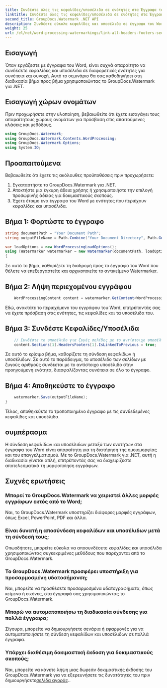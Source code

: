 ```yaml
---
title: Συνδέστε όλες τις κεφαλίδες/υποσέλιδα σε ενότητες στα Έγγραφα του Word
linktitle: Συνδέστε όλες τις κεφαλίδες/υποσέλιδα σε ενότητες στα Έγγραφα του Word
second_title: GroupDocs.Watermark .NET API
description: Συνδέστε εύκολα κεφαλίδες και υποσέλιδα σε έγγραφα του Word χρησιμοποιώντας GroupDocs.Watermark για .NET. Εξασφαλίστε συνέπεια και επαγγελματισμό με ευκολία.
weight: 25
url: /el/net/word-processing-watermarkings/link-all-headers-footers-section-word-docs/
---
```

## Εισαγωγή
Όταν εργάζεστε με έγγραφα του Word, είναι συχνά απαραίτητο να συνδέσετε κεφαλίδες και υποσέλιδα σε διαφορετικές ενότητες για συνέπεια και συνοχή. Αυτό το σεμινάριο θα σας καθοδηγήσει στη διαδικασία βήμα προς βήμα χρησιμοποιώντας το GroupDocs.Watermark για .NET.
## Εισαγωγή χώρων ονομάτων
Πριν προχωρήσετε στην υλοποίηση, βεβαιωθείτε ότι έχετε εισαγάγει τους απαραίτητους χώρους ονομάτων για πρόσβαση στις απαιτούμενες κλάσεις και μεθόδους.
```csharp
using GroupDocs.Watermark;
using GroupDocs.Watermark.Contents.WordProcessing;
using GroupDocs.Watermark.Options;
using System.IO;
```
## Προαπαιτούμενα
Βεβαιωθείτε ότι έχετε τις ακόλουθες προϋποθέσεις πριν προχωρήσετε:
1. Εγκαταστήστε το GroupDocs.Watermark για .NET.
2. Αποκτήστε μια έγκυρη άδεια χρήσης ή χρησιμοποιήστε την επιλογή προσωρινής άδειας για δοκιμαστικούς σκοπούς.
3. Έχετε έτοιμο ένα έγγραφο του Word με ενότητες που περιέχουν κεφαλίδες και υποσέλιδα.
## Βήμα 1: Φορτώστε το έγγραφο
```csharp
string documentPath = "Your Document Path";
string outputFileName = Path.Combine("Your Document Directory", Path.GetFileName(documentPath));

var loadOptions = new WordProcessingLoadOptions();
using (Watermarker watermarker = new Watermarker(documentPath, loadOptions))
{
```
Σε αυτό το βήμα, καθορίζετε τη διαδρομή προς το έγγραφο του Word που θέλετε να επεξεργαστείτε και αρχικοποιείτε το αντικείμενο Watermarker.
## Βήμα 2: Λήψη περιεχομένου εγγράφου
```csharp
    WordProcessingContent content = watermarker.GetContent<WordProcessingContent>();
```
Εδώ, ανακτάτε το περιεχόμενο του εγγράφου του Word, επιτρέποντάς σας να έχετε πρόσβαση στις ενότητες, τις κεφαλίδες και τα υποσέλιδα του.
## Βήμα 3: Συνδέστε Κεφαλίδες/Υποσέλιδα
```csharp
    // Συνδέστε το υποσέλιδο για ζυγές σελίδες με το αντίστοιχο υποσέλιδο στην προηγούμενη ενότητα
    content.Sections[1].HeadersFooters[1].IsLinkedToPrevious = true;
```
Σε αυτό το κρίσιμο βήμα, καθορίζετε τη σύνδεση κεφαλίδων ή υποσέλιδων. Σε αυτό το παράδειγμα, το υποσέλιδο των σελίδων με ζυγούς αριθμούς συνδέεται με το αντίστοιχο υποσέλιδο στην προηγούμενη ενότητα, διασφαλίζοντας συνέπεια σε όλο το έγγραφο.

## Βήμα 4: Αποθηκεύστε το έγγραφο
```csharp
    watermarker.Save(outputFileName);
}
```
Τέλος, αποθηκεύετε το τροποποιημένο έγγραφο με τις συνδεδεμένες κεφαλίδες και υποσέλιδα.

## συμπέρασμα
Η σύνδεση κεφαλίδων και υποσέλιδων μεταξύ των ενοτήτων στα έγγραφα του Word είναι απαραίτητη για τη διατήρηση της ομοιομορφίας και του επαγγελματισμού. Με το GroupDocs.Watermark για .NET, αυτή η διαδικασία γίνεται απλή, επιτρέποντάς σας να διαχειρίζεστε αποτελεσματικά τη μορφοποίηση εγγράφων.
## Συχνές ερωτήσεις
### Μπορεί το GroupDocs.Watermark να χειριστεί άλλες μορφές εγγράφων εκτός από το Word;
Ναι, το GroupDocs.Watermark υποστηρίζει διάφορες μορφές εγγράφων, όπως Excel, PowerPoint, PDF και άλλα.
### Είναι δυνατή η αποσύνδεση κεφαλίδων και υποσέλιδων μετά τη σύνδεσή τους;
Οπωσδήποτε, μπορείτε εύκολα να αποσυνδέσετε κεφαλίδες και υποσέλιδα χρησιμοποιώντας συγκεκριμένες μεθόδους που παρέχονται από το GroupDocs.Watermark.
### Το GroupDocs.Watermark προσφέρει υποστήριξη για προσαρμοσμένη υδατοσήμανση;
Ναι, μπορείτε να προσθέσετε προσαρμοσμένα υδατογραφήματα, όπως κείμενο ή εικόνες, στα έγγραφά σας χρησιμοποιώντας το GroupDocs.Watermark.
### Μπορώ να αυτοματοποιήσω τη διαδικασία σύνδεσης για πολλά έγγραφα;
Σίγουρα, μπορείτε να δημιουργήσετε σενάρια ή εφαρμογές για να αυτοματοποιήσετε τη σύνδεση κεφαλίδων και υποσέλιδων σε πολλά έγγραφα.
### Υπάρχει διαθέσιμη δοκιμαστική έκδοση για δοκιμαστικούς σκοπούς;
 Ναι, μπορείτε να κάνετε λήψη μιας δωρεάν δοκιμαστικής έκδοσης του GroupDocs.Watermark για να εξερευνήσετε τις δυνατότητές του πριν δημιουργήσετε[σελίδα αγοράς](https://purchase.groupdocs.com/temporary-license/)..
